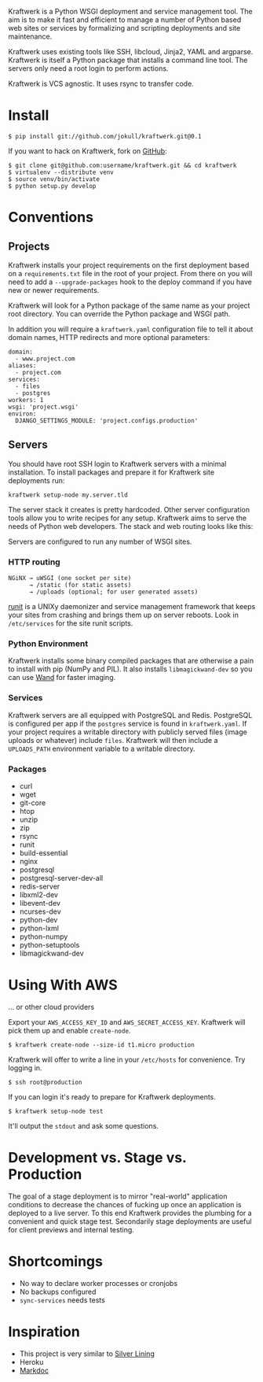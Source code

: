 Kraftwerk is a Python WSGI deployment and service management tool. The aim is to
make it fast and efficient to manage a number of Python based web sites or
services by formalizing and scripting deployments and site maintenance.

Kraftwerk uses existing tools like SSH, libcloud, Jinja2, YAML and argparse.
Kraftwerk is itself a Python package that installs a command line tool. The
servers only need a root login to perform actions.

Kraftwerk is VCS agnostic. It uses rsync to transfer code. 

Install
=======

    $ pip install git://github.com/jokull/kraftwerk.git@0.1

If you want to hack on Kraftwerk, fork on [GitHub](https://github.com/jokull/kraftwerk):

    $ git clone git@github.com:username/kraftwerk.git && cd kraftwerk
    $ virtualenv --distribute venv
    $ source venv/bin/activate
    $ python setup.py develop

Conventions
===========

Projects
--------

Kraftwerk installs your project requirements on the first deployment based on a
`requirements.txt` file in the root of your project. From there on you will need
to add a `--upgrade-packages` hook to the deploy command if you have new or
newer requirements.

Kraftwerk will look for a Python package of the same name as your project root
directory. You can override the Python package and WSGI path.
 
In addition you will require a `kraftwerk.yaml` configuration file to tell it
about domain names, HTTP redirects and more optional parameters:

    domain: 
      - www.project.com
    aliases:
      - project.com
    services:
      - files
      - postgres
    workers: 1
    wsgi: 'project.wsgi'
    environ:
      DJANGO_SETTINGS_MODULE: 'project.configs.production'

Servers
-------

You should have root SSH login to Kraftwerk servers with a minimal installation.
To install packages and prepare it for Kraftwerk site deployments run:

    kraftwerk setup-node my.server.tld

The server stack it creates is pretty hardcoded. Other server configuration
tools allow you to write recipes for any setup. Kraftwerk aims to serve the
needs of Python web developers. The stack and web routing looks like this:

Servers are configured to run any number of WSGI sites.

### HTTP routing

    NGiNX → uWSGI (one socket per site)
          → /static (for static assets)
          → /uploads (optional; for user generated assets)

[runit](http://smarden.org/runit/) is a UNIXy daemonizer and service management
framework that keeps your sites from crashing and brings them up on server
reboots. Look in `/etc/services` for the site runit scripts.

### Python Environment

Kraftwerk installs some binary compiled packages that are otherwise a pain to
install with pip (NumPy and PIL). It also installs `libmagickwand-dev` so you
can use [Wand](http://dahlia.github.com/wand/index.html) for faster imaging.

### Services

Kraftwerk servers are all equipped with PostgreSQL and Redis. PostgreSQL is
configured per app if the `postgres` service is found in `kraftwerk.yaml`. If
your project requires a writable directory with publicly served files (image
uploads or whatever) include `files`. Kraftwerk will then include a
`UPLOADS_PATH` environment variable to a writable directory.

### Packages

  + curl
  + wget
  + git-core
  + htop
  + unzip
  + zip
  + rsync
  + runit
  + build-essential 
  + nginx
  + postgresql
  + postgresql-server-dev-all
  + redis-server
  + libxml2-dev
  + libevent-dev
  + ncurses-dev
  + python-dev
  + python-lxml
  + python-numpy
  + python-setuptools
  + libmagickwand-dev

Using With AWS
==============

... or other cloud providers

Export your `AWS_ACCESS_KEY_ID` and `AWS_SECRET_ACCESS_KEY`. Kraftwerk will pick them up and enable `create-node`. 

    $ kraftwerk create-node --size-id t1.micro production

Kraftwerk will offer to write a line in your `/etc/hosts` for convenience. Try logging in. 

    $ ssh root@production

If you can login it's ready to prepare for Kraftwerk deployments.

    $ kraftwerk setup-node test

It'll output the `stdout` and ask some questions. 

Development vs. Stage vs. Production
====================================

The goal of a stage deployment is to mirror "real-world" application conditions
to decrease the chances of fucking up once an application is deployed to a live
server. To this end Kraftwerk provides the plumbing for a convenient and quick
stage test. Secondarily stage deployments are useful for client previews and
internal testing. 

Shortcomings
============

  + No way to declare worker processes or cronjobs
  + No backups configured
  + `sync-services` needs tests

Inspiration
===========

+ This project is very similar to [Silver Lining](http://cloudsilverlining.org/)
+ Heroku
+ [Markdoc](http://markdoc.org/)
